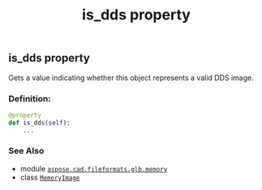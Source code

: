 ﻿---
title: is_dds property
second_title: Aspose.CAD for Python via .NET API References
description: 
type: docs
weight: 130
url: /python-net/aspose.cad.fileformats.glb.memory/memoryimage/is_dds/
is_root: false
---

## is_dds property


Gets a value indicating whether this object represents a valid DDS image.
### Definition:
```python
@property
def is_dds(self):
    ...
```

### See Also
* module [`aspose.cad.fileformats.glb.memory`](../../)
* class [`MemoryImage`](/cad/python-net/aspose.cad.fileformats.glb.memory/memoryimage)
